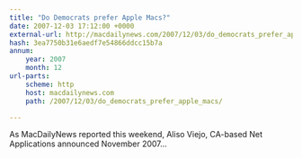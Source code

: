 ```yaml
---
title: "Do Democrats prefer Apple Macs?"
date: 2007-12-03 17:12:00 +0000
external-url: http://macdailynews.com/2007/12/03/do_democrats_prefer_apple_macs/
hash: 3ea7750b31e6aedf7e54866ddcc15b7a
annum:
    year: 2007
    month: 12
url-parts:
    scheme: http
    host: macdailynews.com
    path: /2007/12/03/do_democrats_prefer_apple_macs/

---
```


As MacDailyNews reported this weekend, Aliso Viejo, CA-based Net Applications announced November 2007...
